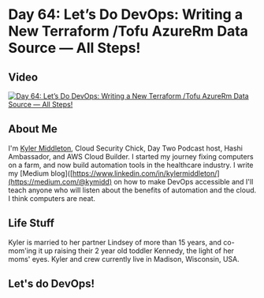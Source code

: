 Day 64: Let’s Do DevOps: Writing a New Terraform /Tofu AzureRm Data Source — All Steps!
=========================

## Video
[![Day 64: Let’s Do DevOps: Writing a New Terraform /Tofu AzureRm Data Source — All Steps! ](https://i.imgur.com/XZpYLj3.png)](https://www.youtube.com/watch?v=FIVOYwK0rEY)

## About Me
I'm [Kyler Middleton](https://www.linkedin.com/in/kylermiddleton/), Cloud Security Chick, Day Two Podcast host, Hashi Ambassador, and AWS Cloud Builder. 
I started my journey fixing computers on a farm, and now build automation tools in the healthcare industry. I write my [Medium blog]([https://www.linkedin.com/in/kylermiddleton/](https://medium.com/@kymidd) on how to make DevOps accessible and I'll teach anyone who will listen about the benefits of automation and the cloud. 
I think computers are neat. 

## Life Stuff
Kyler is married to her partner Lindsey of more than 15 years, and co-mom'ing it up raising their 2 year old toddler Kennedy, the light of her moms' eyes. Kyler and crew currently live in Madison, Wisconsin, USA. 

## Let's do DevOps!
